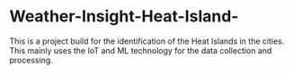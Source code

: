 # Weather-Insight-Heat-Island-
This is a project build for the identification of the Heat Islands in the cities. This mainly uses the IoT and ML technology for the data collection and processing. 
